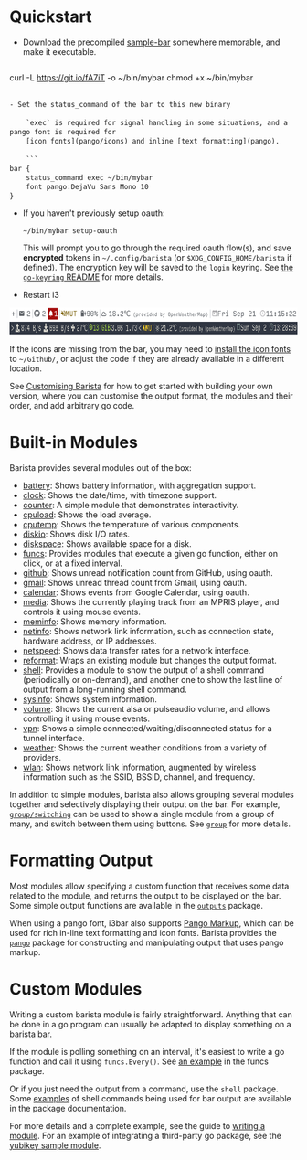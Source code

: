 <!-- untitled -->
# Quickstart

- Download the precompiled [sample-bar](https://github.com/soumya92/barista/blob/master/samples/sample-bar/sample-bar.go)
	somewhere memorable, and make it executable.

	```shell
curl -L https://git.io/fA7iT -o ~/bin/mybar
chmod +x ~/bin/mybar
```

- Set the status_command of the bar to this new binary

	`exec` is required for signal handling in some situations, and a pango font is required for
	[icon fonts](pango/icons) and inline [text formatting](pango).

	```
bar {
	status_command exec ~/bin/mybar
	font pango:DejaVu Sans Mono 10
}
```

- If you haven't previously setup oauth:

  ```shell
  ~/bin/mybar setup-oauth
  ```

  This will prompt you to go through the required oauth flow(s), and save **encrypted** tokens in
  `~/.config/barista` (or `$XDG_CONFIG_HOME/barista` if defined). The encryption key will be saved
  to the `login` keyring. See [the `go-keyring` README](https://github.com/zalando/go-keyring#linux) for more details.

- Restart i3

<div style="text-align: center">
	<img src="/assets/images/sample-bar-light-screenshot.png" alt="Another screenshot" height="22" />
	<br />
	<img src="/assets/images/sample-bar-screenshot.png" alt="Screenshot" height="22" />
</div>

If the icons are missing from the bar, you may need to [install the icon fonts](pango/icons#default-installation)
to `~/Github/`, or adjust the code if they are already available in a different location.

See [Customising Barista](/customising) for how to get started with building your own version, where
you can customise the output format, the modules and their order, and add arbitrary go code.

# Built-in Modules

Barista provides several modules out of the box:

- [battery](modules/battery): Shows battery information, with aggregation support.
- [clock](modules/clock): Shows the date/time, with timezone support.
- [counter](modules/counter): A simple module that demonstrates interactivity.
- [cpuload](modules/cpuload): Shows the load average.
- [cputemp](modules/cputemp): Shows the temperature of various components.
- [diskio](modules/diskio): Shows disk I/O rates.
- [diskspace](modules/diskspace): Shows available space for a disk.
- [funcs](modules/funcs): Provides modules that execute a given go function,
	either on click, or at a fixed interval.
- [github](modules/github): Shows unread notification count from GitHub, using oauth.
- [gmail](modules/gsuite/gmail): Shows unread thread count from Gmail, using oauth.
- [calendar](modules/gsuite/calendar): Shows events from Google Calendar, using oauth.
- [media](modules/media): Shows the currently playing track from an MPRIS player,
	and controls it using mouse events.
- [meminfo](modules/meminfo): Shows memory information.
- [netinfo](modules/netinfo): Shows network link information, such as connection state,
	hardware address, or IP addresses.
- [netspeed](modules/netspeed): Shows data transfer rates for a network interface.
- [reformat](modules/reformat): Wraps an existing module but changes the output format.
- [shell](modules/shell): Provides a module to show the output of a shell command (periodically or on-demand),
	and another one to show the last line of output from a long-running shell command.
- [sysinfo](modules/sysinfo): Shows system information.
- [volume](modules/volume): Shows the current alsa or pulseaudio volume,
	and allows controlling it using mouse events.
- [vpn](modules/vpn): Shows a simple connected/waiting/disconnected status for a tunnel interface.
- [weather](modules/weather): Shows the current weather conditions from a variety of providers.
- [wlan](modules/wlan): Shows network link information, augmented by wireless information
	such as the SSID, BSSID, channel, and frequency.

In addition to simple modules, barista also allows grouping several modules together and selectively
displaying their output on the bar. For example, [`group/switching`](group/switching) can be used to
show a single module from a group of many, and switch between them using buttons. See [`group`](group)
for more details.

# Formatting Output

Most modules allow specifying a custom function that receives some data related to the module, and
returns the output to be displayed on the bar. Some simple output functions are available in the
[`outputs`](outputs) package.

When using a pango font, i3bar also supports
[Pango Markup](https://developer.gnome.org/pango/stable/PangoMarkupFormat.html), which can be used
for rich in-line text formatting and icon fonts. Barista provides the [`pango`](pango) package for
constructing and manipulating output that uses pango markup.

# Custom Modules

Writing a custom barista module is fairly straightforward. Anything that can be done in a go program
can usually be adapted to display something on a barista bar.

If the module is polling something on an interval, it's easiest to write a go function and call it
using `funcs.Every()`. See [an example](modules/funcs#example-1) in the funcs package.

Or if you just need the output from a command, use the `shell` package. Some [examples](modules/shell#examples)
of shell commands being used for bar output are available in the package documentation.

For more details and a complete example, see the guide to [writing a module](docs/writing-a-module). For an example
of integrating a third-party go package, see the
[yubikey sample module](https://github.com/soumya92/barista/blob/master/samples/yubikey/yubikey.go).

